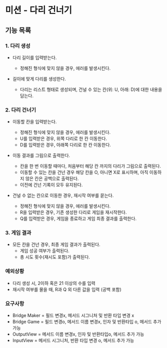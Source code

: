 # 미션 - 다리 건너기

## 기능 목록
### 1. 다리 생성
- 다리 길이를 입력받는다.
  - 정해진 형식에 맞지 않을 경우, 에러를 발생시킨다.


- 길이에 맞게 다리를 생성한다.
  - 다리는 리스트 형태로 생성되며, 건널 수 있는 칸(위: U, 아래: D)에 대한 내용을 담는다.


### 2. 다리 건너기
- 이동할 칸을 입력받는다.
  - 정해진 형식에 맞지 않을 경우, 에러를 발생시킨다.
  - U를 입력받은 경우, 위쪽 다리로 한 칸 이동한다.
  - D를 입력받은 경우, 아래쪽 다리로 한 칸 이동한다.


- 이동 결과를 그림으로 출력한다.
  - 칸을 한 번 이동할 때마다, 처음부터 해당 칸 까지의 다리가 그림으로 출력된다.
  - 이동할 수 있는 칸을 건넌 경우 해당 칸을 O, 아니면 X로 표시하며, 아직 이동하지 않은 칸은 공백으로 출력된다.
  - 이전에 건넌 기록이 모두 유지된다.


- 건널 수 없는 칸으로 이동한 경우, 재시작 여부를 묻는다.
  - 정해진 형식에 맞지 않을 경우, 에러를 발생시킨다.
  - R을 입력받은 경우, 기존 생성한 다리로 게임을 재시작한다.
  - Q를 입력받은 경우, 게임을 종료하고 게임 최종 결과를 출력한다.


### 3. 게임 결과
- 모든 칸을 건넌 경우, 최종 게임 결과가 출력된다.
  - 게임 성공 여부가 출력된다.
  - 총 시도 횟수(재시도 포함)가 출력된다.


### 예외상황
- 다리 생성 시, 2이하 혹은 21 이상의 수를 입력
- 재시작 여부를 물을 때, R과 Q 외 다른 값을 입력 (공백 포함)


### 요구사항
- Bridge Maker = 필드 변경x, 메서드 시그니처 및 반환 타입 변경 x
- Bridge Game = 필드 변경o, 메서드 이름 변경x, 인자 및 반환타입 o, 메서드 추가 가능
- OutputView = 메서드 이름 변경x, 인자 및 반환타입o, 메서드 추가 가능
- InputView = 메서드 시그니처, 반환 타입 변경 o, 메서드 추가 가능